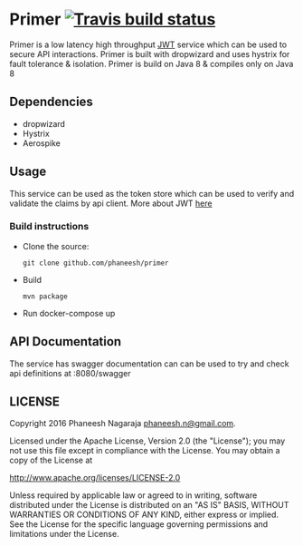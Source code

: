 # Primer [![Travis build status](https://travis-ci.org/phaneesh/primer.svg?branch=master)](https://travis-ci.org/phaneesh/primer)

Primer is a low latency high throughput [JWT](https://jwt.io) service which can be used to secure API interactions. 
Primer is built with dropwizard and uses hystrix for fault tolerance & isolation.
Primer is build on Java 8 & compiles only on Java 8
 
## Dependencies
* dropwizard
* Hystrix
* Aerospike

## Usage
This service can be used as the token store which can be used to verify and validate the claims by api client.
More about JWT [here](https://jwt.io/)   

### Build instructions
  - Clone the source:

        git clone github.com/phaneesh/primer

  - Build

        mvn package
  - Run
        docker-compose up

## API Documentation
The service has swagger documentation can can be used to try and check api definitions at <host>:8080/swagger

LICENSE
-------

Copyright 2016 Phaneesh Nagaraja <phaneesh.n@gmail.com>.

Licensed under the Apache License, Version 2.0 (the "License");
you may not use this file except in compliance with the License.
You may obtain a copy of the License at

http://www.apache.org/licenses/LICENSE-2.0

Unless required by applicable law or agreed to in writing, software
distributed under the License is distributed on an "AS IS" BASIS,
WITHOUT WARRANTIES OR CONDITIONS OF ANY KIND, either express or implied.
See the License for the specific language governing permissions and
limitations under the License.